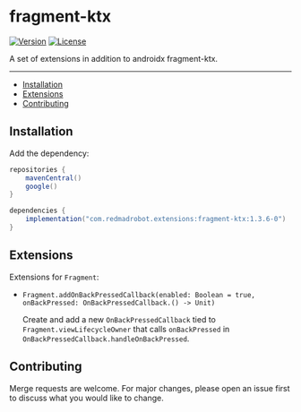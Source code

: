 # fragment-ktx <GitHub path="RedMadRobot/redmadrobot-android-ktx/tree/main/fragment-ktx"/>
[![Version](https://img.shields.io/maven-central/v/com.redmadrobot.extensions/fragment-ktx?style=flat-square)][mavenCentral] [![License](https://img.shields.io/github/license/RedMadRobot/redmadrobot-android-ktx?style=flat-square)][license]

A set of extensions in addition to androidx fragment-ktx.

---
<!-- START doctoc generated TOC please keep comment here to allow auto update -->
<!-- DON'T EDIT THIS SECTION, INSTEAD RE-RUN doctoc TO UPDATE -->


- [Installation](#installation)
- [Extensions](#extensions)
- [Contributing](#contributing)

<!-- END doctoc generated TOC please keep comment here to allow auto update -->

## Installation

Add the dependency:

```groovy
repositories {
    mavenCentral()
    google()
}

dependencies {
    implementation("com.redmadrobot.extensions:fragment-ktx:1.3.6-0")
}
```

## Extensions

Extensions for `Fragment`:

- `Fragment.addOnBackPressedCallback(enabled: Boolean = true, onBackPressed: OnBackPressedCallback.() -> Unit)`
  
  Create and add a new `OnBackPressedCallback` tied to `Fragment.viewLifecycleOwner` that calls `onBackPressed` in `OnBackPressedCallback.handleOnBackPressed`.

## Contributing

Merge requests are welcome.
For major changes, please open an issue first to discuss what you would like to change.

[mavenCentral]: https://search.maven.org/artifact/com.redmadrobot.extensions/fragment-ktx
[license]: ../LICENSE
